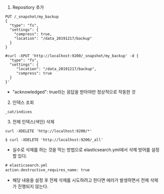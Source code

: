 
1. Repository 추가
```
PUT /_snapshot/my_backup
{
  "type": "fs",
  "settings": {
    "compress": true,
    "location": "/data_20191217/backup"
  }
}

#curl -XPUT 'http://localhost:9200/_snapshot/my_backup' -d {
  "type": "fs",
  "settings": {
     "location": "/data_20191217/backup",
     "compress": true
  }
}'
```
* "acknowledged": true라는 응답을 받아야만 정상적으로 작동한 것


2. 인덱스 조회
```
_cat/indices
```

3. 전체 인덱스(색인) 삭제
```
curl -XDELETE 'http://localhost:9200/*'

$ curl -XDELETE 'http://localhost:9200/_all'
```
* 실수로 삭제를 하는 것을 막는 방법으로 elasticsearch.yml에서 삭제 방어를 설정할 있다.
```xml
# elasticsearch.yml
action.destructive_requires_name: true
```
* 해당 내용을 설정 후 전체 삭제를 시도하려고 한다면 에러가 발생하면서 전체 삭제가 진행되지 않는다.

